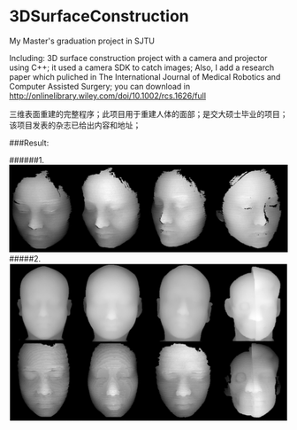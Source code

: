 # 3DSurfaceConstruction
My Master's graduation project in SJTU

Including:
3D surface construction project with a camera and projector using C++; it used a camera SDK to catch images;
Also, I add a research paper which puliched in The International Journal of Medical Robotics and Computer Assisted Surgery;
you can download in http://onlinelibrary.wiley.com/doi/10.1002/rcs.1626/full

三维表面重建的完整程序；此项目用于重建人体的面部；是交大硕士毕业的项目；
该项目发表的杂志已给出内容和地址；

###Result:

######1.
![image](https://github.com/LongJDoing/3DSurfaceConstruction/blob/master/Page%205%2C%20object%2029.jpg)
#####2.
![image](https://github.com/LongJDoing/3DSurfaceConstruction/blob/master/Page%206%2C%20object%2041.tiff)
